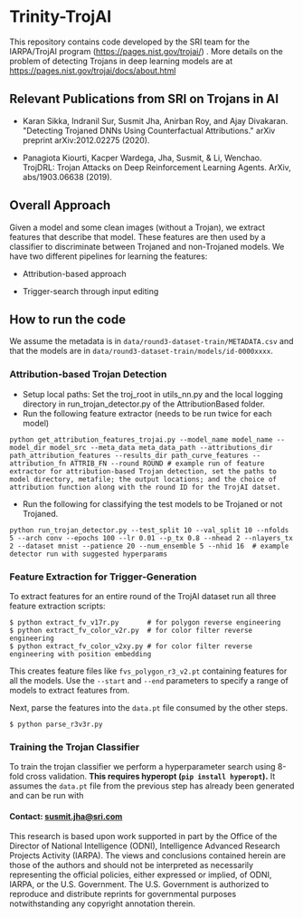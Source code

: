 # Trinity-TrojAI
This repository contains code developed by the SRI team for the IARPA/TrojAI program (https://pages.nist.gov/trojai/) .  More details on the problem of detecting Trojans in deep learning models are at https://pages.nist.gov/trojai/docs/about.html 

## Relevant Publications from SRI on Trojans in AI

* Karan Sikka, Indranil Sur, Susmit Jha, Anirban Roy, and Ajay Divakaran. "Detecting Trojaned DNNs Using Counterfactual Attributions." arXiv preprint arXiv:2012.02275 (2020).

* Panagiota Kiourti, Kacper Wardega, Jha, Susmit, & Li, Wenchao. TrojDRL: Trojan Attacks on Deep Reinforcement Learning Agents. ArXiv, abs/1903.06638 (2019).

## Overall Approach

Given a model and some clean images (without a Trojan), we extract features that describe that model. These features are then used by a classifier to discriminate between Trojaned and non-Trojaned models. We have two different pipelines for learning the features:

* Attribution-based approach

* Trigger-search through input editing

## How to run the code

We assume the metadata is in `data/round3-dataset-train/METADATA.csv` and that the models are in `data/round3-dataset-train/models/id-0000xxxx`.

### Attribution-based Trojan Detection 

- Setup local paths: Set the troj_root in utils_nn.py and the local logging directory in run_trojan_detector.py of the AttributionBased folder.
- Run the following feature extractor (needs to be run twice for each model)

```
python get_attribution_features_trojai.py --model_name model_name --model_dir model_src --meta_data meta_data_path --attributions_dir path_attribution_features --results_dir path_curve_features --attribution_fn ATTRIB_FN --round ROUND # example run of feature extractor for attribution-based Trojan detection, set the paths to model directory, metafile; the output locations; and the choice of attribution function along with the round ID for the TrojAI datset. 
```

- Run the following for classifying the test models to be Trojaned or not Trojaned.

```
python run_trojan_detector.py --test_split 10 --val_split 10 --nfolds 5 --arch conv --epochs 100 --lr 0.01 --p_tx 0.8 --nhead 2 --nlayers_tx 2 --dataset mnist --patience 20 --num_ensemble 5 --nhid 16  # example detector run with suggested hyperparams
```

### Feature Extraction for Trigger-Generation

To extract features for an entire round of the TrojAI dataset run all three
feature extraction scripts:

```
$ python extract_fv_v17r.py       # for polygon reverse engineering
$ python extract_fv_color_v2r.py  # for color filter reverse engineering
$ python extract_fv_color_v2xy.py # for color filter reverse engineering with position embedding
```

This creates feature files like `fvs_polygon_r3_v2.pt` containing features for
all the models. Use the `--start` and `--end` parameters to specify a range
of models to extract features from.

Next, parse the features into the `data.pt` file consumed by the other steps.

```
$ python parse_r3v3r.py
```

### Training the Trojan Classifier

To train the trojan classifier we perform a hyperparameter search using
8-fold cross validation.
__This requires hyperopt (`pip install hyperopt`).__
It assumes the `data.pt` file from the previous step has already been
generated and can be run with





#### Contact: susmit.jha@sri.com 


This research is based upon work supported in part by the Office of the Director of National Intelligence (ODNI), Intelligence Advanced Research Projects Activity (IARPA). The views and conclusions contained herein are those of the authors and should not be interpreted as necessarily representing the official policies, either expressed or implied, of ODNI, IARPA, or the U.S. Government. The U.S. Government is authorized to reproduce and distribute reprints for governmental purposes notwithstanding any copyright annotation therein.
